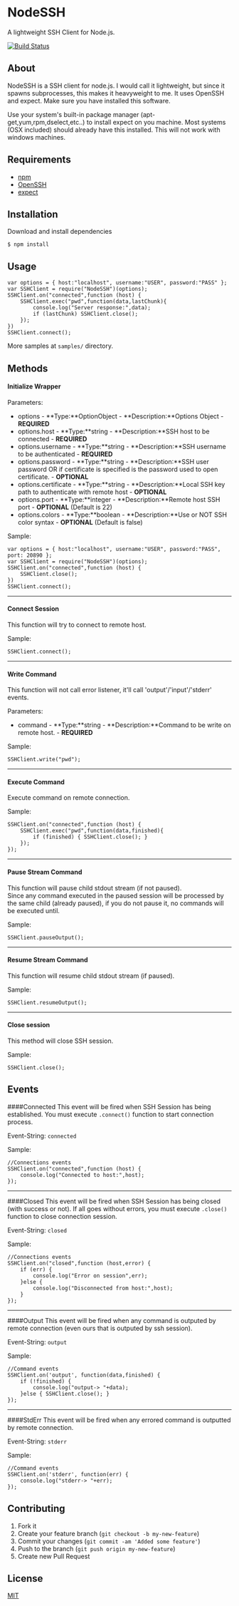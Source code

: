 # NodeSSH

A lightweight SSH Client for Node.js.

[![Build Status](https://secure.travis-ci.org/TotenDev/NodeSSH.png?branch=master)](http://travis-ci.org/TotenDev/NodeSSH)

## About

NodeSSH is a SSH client for node.js. I would call it lightweight, but since it spawns subprocesses, this makes it heavyweight to me. It uses OpenSSH and expect. Make sure you have installed this software.

Use your system's built-in package manager (apt-get,yum,rpm,dselect,etc..) to install expect on you machine. Most systems (OSX included) should already have this installed. This will not work with windows machines.

## Requirements

- [npm](https://github.com/isaacs/npm)
- [OpenSSH](http://www.openssh.org)
- [expect](http://expect.sourceforge.net)

## Installation

Download and install dependencies

    $ npm install

## Usage

    var options = { host:"localhost", username:"USER", password:"PASS" };
    var SSHClient = require("NodeSSH")(options);
    SSHClient.on("connected",function (host) {
	    SSHClient.exec("pwd",function(data,lastChunk){ 
	    	console.log("Server response:",data);
	    	if (lastChunk) SSHClient.close(); 
	    });
    })
    SSHClient.connect();

More samples at `samples/` directory.

## Methods

#### Initialize Wrapper

Parameters:

* options - **Type:**OptionObject - **Description:**Options Object - **REQUIRED**
* options.host - **Type:**string - **Description:**SSH host to be connected - **REQUIRED**
* options.username - **Type:**string - **Description:**SSH username to be authenticated - **REQUIRED**
* options.password - **Type:**string - **Description:**SSH user password OR if certificate is specified is the password used to open certificate. - **OPTIONAL**
* options.certificate - **Type:**string - **Description:**Local SSH key path to authenticate with remote host - **OPTIONAL**
* options.port - **Type:**integer - **Description:**Remote host SSH port - **OPTIONAL** (Default is 22)
* options.colors - **Type:**boolean - **Description:**Use or NOT SSH color syntax - **OPTIONAL** (Default is false)

Sample:

    var options = { host:"localhost", username:"USER", password:"PASS", port: 20890 };
    var SSHClient = require("NodeSSH")(options);
    SSHClient.on("connected",function (host) {
	    SSHClient.close();
    })
    SSHClient.connect();
---
#### Connect Session

This function will try to connect to remote host.

Sample:

    SSHClient.connect();
---
#### Write Command

This function will not call error listener, it'll call 'output'/'input'/'stderr' events.  

Parameters:
- command - **Type:**string - **Description:**Command to be write on remote host. - **REQUIRED**

Sample:

    SSHClient.write("pwd");
---
#### Execute Command
Execute command on remote connection.

Sample:

    SSHClient.on("connected",function (host) {
		SSHClient.exec("pwd",function(data,finished){
			if (finished) { SSHClient.close(); }
		});
	});
---
#### Pause Stream Command

This function will pause child stdout stream (if not paused).  
Since any command executed in the paused session will be processed by the same child (already paused), if you do not pause it, no commands will be executed until.

Sample:

    SSHClient.pauseOutput();
---
#### Resume Stream Command

This function will resume child stdout stream (if paused).

Sample:

    SSHClient.resumeOutput();

---
#### Close session
This method will close SSH session.

Sample:

    SSHClient.close();


## Events

####Connected 
This event will be fired when SSH Session has being established. You must execute `.connect()` function to start connection process.

Event-String: `connected`

Sample:

	//Connections events
	SSHClient.on("connected",function (host) {
		console.log("Connected to host:",host);
	});
---
####Closed 
This event will be fired when SSH Session has being closed (with success or not). 
If all goes without errors, you must execute `.close()` function to close connection session.

Event-String: `closed`

Sample:

	//Connections events
	SSHClient.on("closed",function (host,error) {
		if (err) {
			console.log("Error on session",err); 
		}else {
			console.log("Disconnected from host:",host);
		}
	});	
---
####Output 
This event will be fired when any command is outputed by remote connection (even ours that is outputed by ssh session).

Event-String: `output`

Sample:

	//Command events
	SSHClient.on('output', function(data,finished) {
		if (!finished) {
			console.log("output-> "+data);
		}else { SSHClient.close(); }
	});
---
####StdErr 
This event will be fired when any errored command is outputted by remote connection.

Event-String: `stderr`

Sample:

	//Command events
	SSHClient.on('stderr', function(err) {
		console.log("stderr-> "+err);
	});

## Contributing

1. Fork it
2. Create your feature branch (`git checkout -b my-new-feature`)
3. Commit your changes (`git commit -am 'Added some feature'`)
4. Push to the branch (`git push origin my-new-feature`)
5. Create new Pull Request

## License

[MIT](NodeSSH/raw/master/LICENSE)